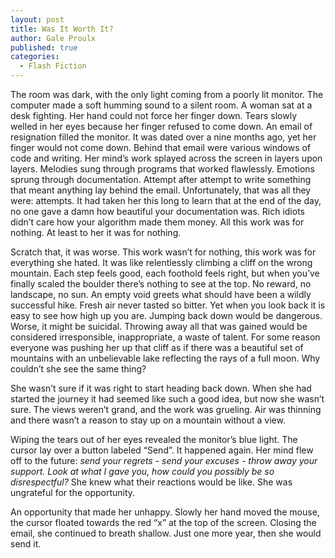 ```yaml
---
layout: post
title: Was It Worth It?
author: Gale Proulx
published: true
categories:
  - Flash Fiction
---
```


The room was dark, with the only light coming from a poorly lit monitor. The computer made a soft humming sound to a silent room. A woman sat at a desk fighting. Her hand could not force her finger down. Tears slowly welled in her eyes because her finger refused to come down. An email of resignation filled the monitor. It was dated over a nine months ago, yet her finger would not come down. Behind that email were various windows of code and writing. Her mind’s work splayed across the screen in layers upon layers. Melodies sung through programs that worked flawlessly. Emotions sprung through documentation. Attempt after attempt to write something that meant anything lay behind the email. Unfortunately, that was all they were: attempts. It had taken her this long to learn that at the end of the day, no one gave a damn how beautiful your documentation was. Rich idiots didn’t care how your algorithm made them money. All this work was for nothing. At least to her it was for nothing.

Scratch that, it was worse. This work wasn’t for nothing, this work was for everything she hated. It was like relentlessly climbing a cliff on the wrong mountain. Each step feels good, each foothold feels right, but when you’ve finally scaled the boulder there’s nothing to see at the top. No reward, no landscape, no sun. An empty void greets what should have been a wildly successful hike. Fresh air never tasted so bitter. Yet when you look back it is easy to see how high up you are. Jumping back down would be dangerous. Worse, it might be suicidal. Throwing away all that was gained would be considered irresponsible, inappropriate, a waste of talent. For some reason everyone was pushing her up that cliff as if there was a beautiful set of mountains with an unbelievable lake reflecting the rays of a full moon. Why couldn’t she see the same thing?

She wasn’t sure if it was right to start heading back down. When she had started the journey it had seemed like such a good idea, but now she wasn’t sure. The views weren’t grand, and the work was grueling. Air was thinning and there wasn’t a reason to stay up on a mountain without a view.

Wiping the tears out of her eyes  revealed the monitor’s blue light. The cursor lay over a button labeled “Send”. It happened again. Her mind flew off to the future: *send your regrets - send your excuses - throw away your support. Look at what I gave you, how could you possibly be so disrespectful?* She knew what their reactions would be like. She was ungrateful for the opportunity.

An opportunity that made her unhappy. Slowly her hand moved the mouse, the cursor floated towards the red “x” at the top of the screen. Closing the email, she continued to breath shallow. Just one more year, then she would send it.
